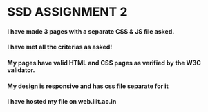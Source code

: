 # SSD ASSIGNMENT 2

#### I have made 3 pages with a separate CSS & JS file asked.
#### I have met all the criterias as asked!
#### My pages have valid HTML and CSS pages as verified by the W3C validator.
#### My design is responsive and has css file separate for it
#### I have hosted my file on web.iiit.ac.in